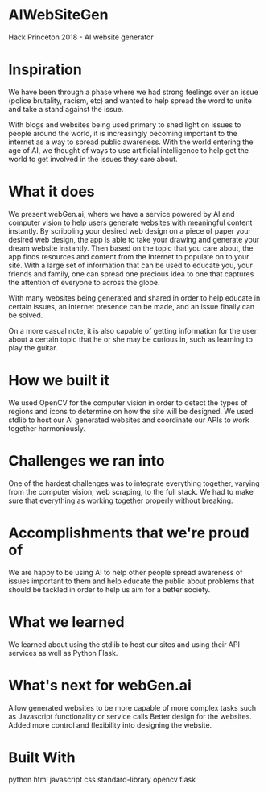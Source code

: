 # AIWebSiteGen
Hack Princeton 2018 - AI website generator


# Inspiration
We have been through a phase where we had strong feelings over an issue (police brutality, racism, etc) and wanted to help spread the word to unite and take a stand against the issue.

With blogs and websites being used primary to shed light on issues to people around the world, it is increasingly becoming important to the internet as a way to spread public awareness. With the world entering the age of AI, we thought of ways to use artificial intelligence to help get the world to get involved in the issues they care about.

# What it does
We present webGen.ai, where we have a service powered by AI and computer vision to help users generate websites with meaningful content instantly. By scribbling your desired web design on a piece of paper your desired web design, the app is able to take your drawing and generate your dream website instantly. Then based on the topic that you care about, the app finds resources and content from the Internet to populate on to your site. With a large set of information that can be used to educate you, your friends and family, one can spread one precious idea to one that captures the attention of everyone to across the globe.

With many websites being generated and shared in order to help educate in certain issues, an internet presence can be made, and an issue finally can be solved.

On a more casual note, it is also capable of getting information for the user about a certain topic that he or she may be curious in, such as learning to play the guitar.

# How we built it
We used OpenCV for the computer vision in order to detect the types of regions and icons to determine on how the site will be designed. We used stdlib to host our AI generated websites and coordinate our APIs to work together harmoniously.

# Challenges we ran into
One of the hardest challenges was to integrate everything together, varying from the computer vision, web scraping, to the full stack. We had to make sure that everything as working together properly without breaking.

# Accomplishments that we're proud of
We are happy to be using AI to help other people spread awareness of issues important to them and help educate the public about problems that should be tackled in order to help us aim for a better society.

# What we learned
We learned about using the stdlib to host our sites and using their API services as well as Python Flask.

# What's next for webGen.ai
Allow generated websites to be more capable of more complex tasks such as Javascript functionality or service calls Better design for the websites. Added more control and flexibility into designing the website.

# Built With
python
html
javascript
css
standard-library
opencv
flask

